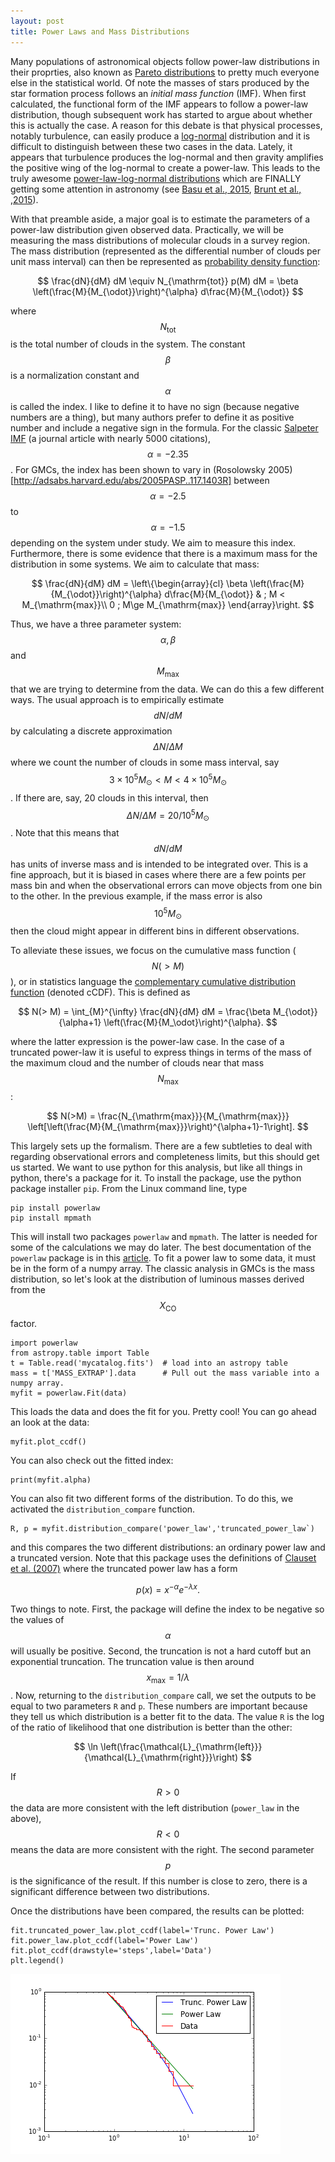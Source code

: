 ```yaml
---
layout: post
title: Power Laws and Mass Distributions
---
```


Many populations of astronomical objects follow power-law distributions in their proprties, also known as [Pareto distributions](https://en.wikipedia.org/wiki/Pareto_distribution) to pretty much everyone else in the statistical world.  Of note the masses of stars produced by the star formation process follows an _initial mass function_ (IMF).  When first calculated, the functional form of the IMF appears to follow a power-law distribution, though subsequent work has started to argue about whether this is actually the case.  A reason for this debate is that physical processes, notably turbulence, can easily produce a [log-normal](https://en.wikipedia.org/wiki/Log-normal_distribution) distribution and it is difficult to distinguish between these two cases in the data.  Lately, it appears that turbulence produces the log-normal and then gravity amplifies the positive wing of the log-normal to create a power-law.  This leads to the truly awesome [power-law-log-normal distributions](http://www.math.uvic.ca/faculty/reed/dPlN.3.pdf) which are FINALLY getting some attention in astronomy (see [Basu et al.,  2015](http://adsabs.harvard.edu/abs/2015MNRAS.449.2413B), [Brunt et al., ,2015](http://adsabs.harvard.edu/abs/2015MNRAS.449.4465B)).

With that preamble aside, a major goal is to estimate the parameters of a power-law distribution given observed data.  Practically, we will be measuring the mass distributions of molecular clouds in a survey region.  The mass distribution (represented as the differential number of clouds per unit mass interval) can then be represented as [probability density function](https://en.wikipedia.org/wiki/Probability_density_function):

$$
\frac{dN}{dM} dM \equiv N_{\mathrm{tot}} p(M) dM = \beta \left(\frac{M}{M_{\odot}}\right)^{\alpha} d\frac{M}{M_{\odot}}
$$

where $$N_{\mathrm{tot}}$$ is the total number of clouds in the system.  The constant $$\beta$$ is a normalization constant and $$\alpha$$ is called the index.  I like to define it to have no sign (because negative numbers are a thing), but many authors prefer to define it as positive number and include a negative sign in the formula.  For the classic [Salpeter IMF](http://adsabs.harvard.edu/abs/1955ApJ...121..161S) (a journal article with nearly 5000 citations), $$\alpha=-2.35$$.  For GMCs, the index has been shown to vary in (Rosolowsky 2005)[http://adsabs.harvard.edu/abs/2005PASP..117.1403R] between $$\alpha = -2.5$$ to $$\alpha = -1.5$$ depending on the system under study.  We aim to measure this index.  Furthermore, there is some evidence that there is a maximum mass for the distribution in some systems.  We aim to calculate that mass:

$$
\frac{dN}{dM} dM = \left\{\begin{array}{cl}
\beta \left(\frac{M}{M_{\odot}}\right)^{\alpha} d\frac{M}{M_{\odot}} & ; M < M_{\mathrm{max}}\\
0 ; M\ge M_{\mathrm{max}}
\end{array}\right.
$$

Thus, we have a three parameter system: $$\alpha, \beta$$ and $$M_{\mathrm{max}}$$ that we are trying to determine from the data.  We can do this a few different ways.  The usual approach is to empirically estimate $$dN/dM$$ by calculating a discrete approximation $$\Delta N/\Delta M$$ where we count the number of clouds in some mass interval, say $$3\times 10^5 M_{\odot} < M < 4\times 10^{5}M_{\odot}$$.  If there are, say, 20 clouds in this interval, then $$\Delta N / \Delta M = 20 / 10^5 M_{\odot}$$.   Note that this means that $$dN/dM$$ has units of inverse mass and is intended to be integrated over.  This is a fine approach, but it is biased in cases where there are a few points per mass bin and when the observational errors can move objects from one bin to the other. In the previous example, if the mass error is also $$10^5 M_{\odot}$$ then the cloud might appear in different bins in different observations.

To alleviate these issues, we focus on the cumulative mass function ($$N(>M)$$), or in statistics language the [complementary cumulative distribution function](https://en.wikipedia.org/wiki/Cumulative_distribution_function#Complementary_cumulative_distribution_function_.28tail_distribution.29)   (denoted cCDF).  This is defined as 

$$
N(> M) = \int_{M}^{\infty} \frac{dN}{dM} dM = \frac{\beta M_{\odot}}{\alpha+1} \left(\frac{M}{M_\odot}\right)^{\alpha}.
$$

where the latter expression is the power-law case.  In the case of a truncated power-law it is useful to express things in terms of the mass of the maximum cloud and the number of clouds near that mass $$N_{\mathrm{max}}$$:

$$
N(>M) = \frac{N_{\mathrm{max}}}{M_{\mathrm{max}}}
\left[\left(\frac{M}{M_{\mathrm{max}}}\right)^{\alpha+1}-1\right].
$$

This largely sets up the formalism.  There are a few subtleties to deal with regarding observational errors and completeness limits, but this should get us started.  We want to use python for this analysis, but like all things in python, there's a package for it.  To install the package, use the python package installer `pip`.  From the Linux command line, type

	pip install powerlaw
	pip install mpmath
	
This will install two packages `powerlaw` and `mpmath`.  The latter is needed for some of the calculations we may do later.  The best documentation of the `powerlaw` package is in this [article](http://arxiv.org/pdf/1305.0215v3.pdf).  To fit a power law to some data, it must be in the form of a numpy array.  The classic analysis in GMCs is the mass distribution, so let's look at the distribution of luminous masses derived from the $$X_{\mathrm{CO}}$$ factor.

	import powerlaw
	from astropy.table import Table
	t = Table.read('mycatalog.fits')  # load into an astropy table
	mass = t['MASS_EXTRAP'].data      # Pull out the mass variable into a numpy array.
	myfit = powerlaw.Fit(data)
	
This loads the data and does the fit for you.  Pretty cool!  You can go ahead an look at the data:

	myfit.plot_ccdf()
	
You can also check out the fitted index:

	print(myfit.alpha)

You can also fit two different forms of the distribution.  To do this, we activated the `distribution_compare` function.  

	R, p = myfit.distribution_compare('power_law','truncated_power_law`)
	
and this compares the two different distributions: an ordinary power law and a truncated version.  Note that this package uses the definitions of [Clauset et al. (2007)](http://arxiv.org/abs/0706.1062) where the truncated power law has a form 

$$
p(x) = x^{-\alpha} e^{-\lambda x}.
$$

Two things to note.  First, the package will define the index to be negative so the values of $$\alpha$$ will usually be positive.  Second, the truncation is not a hard cutoff but an exponential truncation.  The truncation value is then around $$x_{\mathrm{max}} = 1/\lambda$$.  Now, returning to the `distribution_compare` call, we set the outputs to be equal to two parameters `R` and `p`.  These numbers are important because they tell us which distribution is a better fit to the data.  The value `R` is the log of the ratio of likelihood that one distribution is better than the other:

$$
\ln \left(\frac{\mathcal{L}_{\mathrm{left}}}{\mathcal{L}_{\mathrm{right}}}\right)
$$

If $$R>0$$ the data are more consistent with the left distribution (`power_law` in the above), $$R<0$$ means the data are more consistent with the right.  The second parameter $$p$$ is the significance of the result.  If this number is close to zero, there is a significant difference between two distributions.

Once the distributions have been compared, the results can be plotted:

	fit.truncated_power_law.plot_ccdf(label='Trunc. Power Law')
	fit.power_law.plot_ccdf(label='Power Law')
	fit.plot_ccdf(drawstyle='steps',label='Data')
	plt.legend()

![So pretty](images/PLs.png)
